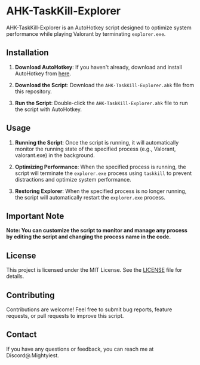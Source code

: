 # AHK-TaskKill-Explorer

AHK-TaskKill-Explorer is an AutoHotkey script designed to optimize system performance while playing Valorant by terminating `explorer.exe`.

## Installation

1. **Download AutoHotkey**: If you haven't already, download and install AutoHotkey from [here](https://www.autohotkey.com/).

2. **Download the Script**: Download the `AHK-TaskKill-Explorer.ahk` file from this repository.

3. **Run the Script**: Double-click the `AHK-TaskKill-Explorer.ahk` file to run the script with AutoHotkey.

## Usage

1. **Running the Script**: Once the script is running, it will automatically monitor the running state of the specified process (e.g., Valorant, valorant.exe) in the background.

2. **Optimizing Performance**: When the specified process is running, the script will terminate the `explorer.exe` process using `taskkill` to prevent distractions and optimize system performance.

3. **Restoring Explorer**: When the specified process is no longer running, the script will automatically restart the `explorer.exe` process.

## Important Note
**Note: You can customize the script to monitor and manage any process by editing the script and changing the process name in the code.**

## License

This project is licensed under the MIT License. See the [LICENSE](LICENSE) file for details.

## Contributing

Contributions are welcome! Feel free to submit bug reports, feature requests, or pull requests to improve this script.

## Contact

If you have any questions or feedback, you can reach me at Discord@.Mightyiest.
